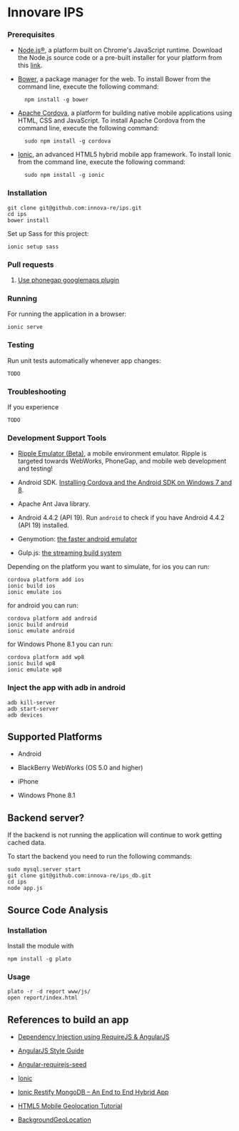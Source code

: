 # Innovare IPS

### Prerequisites

- [Node.js®](http://nodejs.org/), a platform built on Chrome's JavaScript runtime.
Download the Node.js source code or a pre-built installer for your platform from this [link](http://nodejs.org/download/).

- [Bower](http://bower.io/), a package manager for the web. To install Bower from the command line, execute the following command:

        npm install -g bower

- [Apache Cordova](http://cordova.apache.org/), a platform for building native mobile applications using HTML, CSS and JavaScript. To install Apache Cordova from the command line, execute the following command:

        sudo npm install -g cordova

- [Ionic](http://ionicframework.com/docs/guide/installation.html), an advanced HTML5 hybrid mobile app framework. To install Ionic from the command line, execute the following command:

        sudo npm install -g ionic

### Installation

    git clone git@github.com:innova-re/ips.git
    cd ips
    bower install

Set up Sass for this project:

    ionic setup sass
    
### Pull requests

1. [Use phonegap googlemaps plugin](https://github.com/innova-re/ips/pull/34)

### Running

For running the application in a browser:

    ionic serve

### Testing

Run unit tests automatically whenever app changes:

    TODO

### Troubleshooting

If you experience

    TODO

### Development Support Tools

- [Ripple Emulator (Beta)](https://chrome.google.com/webstore/detail/ripple-emulator-beta/geelfhphabnejjhdalkjhgipohgpdnoc?hl=en), a mobile environment emulator. Ripple is targeted towards WebWorks, PhoneGap, and mobile web development and testing!

- Android SDK. [Installing Cordova and the Android SDK on Windows 7 and 8](http://learn.ionicframework.com/videos/windows-android/).

- Apache Ant Java library.

- Android 4.4.2 (API 19). Run `android` to check if you have Android 4.4.2 (API 19) installed.

- Genymotion: [the faster android emulator](http://www.genymotion.com/)

- Gulp.js: [the streaming build system](http://gulpjs.com/)

Depending on the platform you want to simulate, for ios you can run:

    cordova platform add ios
    ionic build ios
    ionic emulate ios

for android you can run:

    cordova platform add android
    ionic build android
    ionic emulate android

for Windows Phone 8.1 you can run:

    cordova platform add wp8
    ionic build wp8
    ionic emulate wp8
    
### Inject the app with adb in android

    adb kill-server
    adb start-server
    adb devices

## Supported Platforms

- Android

- BlackBerry WebWorks (OS 5.0 and higher)

- iPhone

- Windows Phone 8.1

## Backend server?

If the backend is not running the application will continue to work getting cached data.

To start the backend you need to run the following commands:

    sudo mysql.server start
    git clone git@github.com:innova-re/ips_db.git
    cd ips
    node app.js

## Source Code Analysis 

### Installation

Install the module with

    npm install -g plato

### Usage

    plato -r -d report www/js/
    open report/index.html

## References to build an app

- [Dependency Injection using RequireJS & AngularJS](http://solutionoptimist.com/2013/09/30/requirejs-angularjs-dependency-injection/)

- [AngularJS Style Guide](https://github.com/johnpapa/angularjs-styleguide#single-responsibility)

- [Angular-requirejs-seed](https://github.com/tnajdek/angular-requirejs-seed)

- [Ionic](http://ionicframework.com/)

- [Ionic Restify MongoDB – An End to End Hybrid App](http://thejackalofjavascript.com/an-end-to-end-hybrid-app/)

- [HTML5 Mobile Geolocation Tutorial](https://www.youtube.com/watch?v=me1SLfY5hus)

- [BackgroundGeoLocation](https://github.com/christocracy/cordova-plugin-background-geolocation)
